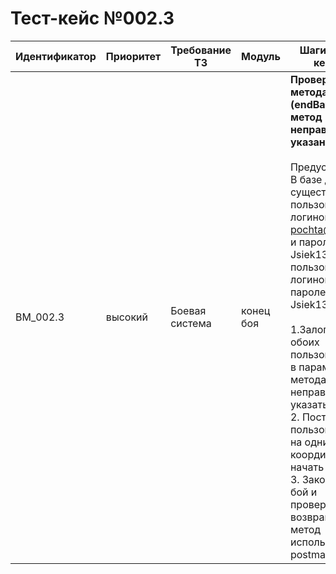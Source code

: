 # Тест-кейс №002.3

| Идентификатор | Приоритет |  Требование ТЗ  | Модуль | Шаги тест-кейса | Ожидаемый результат |
| ------ | ------ | ------ | ------ | ------ | ------ |
|     BM\_002.3    |  высокий  | Боевая система | конец боя| **Проверка метода (endBattle метод неправильно указан).** <br><br>   Предусловие: В базе данных существует пользователь с логином test-pochta@mail.ru и паролем Jsiek1325! и пользователь с логином opp и паролем Jsiek1325!<br><br> 1\.Залогинить обоих пользователей, в параметрах метода неправильно указать метод. <br>2\. Поставить пользователей на одни координаты и начать бой. <br>3\. Закончить бой и проверить что возвращает метод используя postman| Запрос успешен. Сервер ответил как требуется. Возвращается {"result": "error","error": {"code": 102,"text": "Method not found"}}|

 

